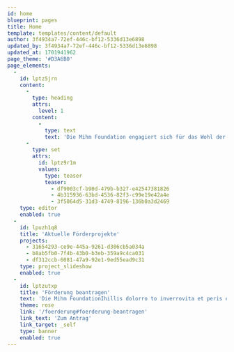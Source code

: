 ```yaml
---
id: home
blueprint: pages
title: Home
template: templates/content/default
author: 3f4934a7-72ef-446c-bf12-5336d13e6898
updated_by: 3f4934a7-72ef-446c-bf12-5336d13e6898
updated_at: 1701941962
page_theme: '#D3A6B0'
page_elements:
  -
    id: lptz5jrn
    content:
      -
        type: heading
        attrs:
          level: 1
        content:
          -
            type: text
            text: 'Die Mihm Foundation engagiert sich für das Wohl der Menschen. Im Kleinen genauso wie im ganz Grossen.'
      -
        type: set
        attrs:
          id: lptz9r1m
          values:
            type: teaser
            teaser:
              - df9003cf-b90d-479b-b327-e42547381826
              - 4b315936-63bd-4536-82f3-c99e19e42a4e
              - 3f5064d5-31d3-4749-8196-136b0a3d2469
    type: editor
    enabled: true
  -
    id: lpuzh1q8
    title: 'Aktuelle Förderprojekte'
    projects:
      - 31654293-ce9e-445a-9261-d306cb5a034a
      - b8ab5fb0-7f4b-43b0-b3eb-359a9c4ca031
      - df312ccb-6081-47a9-92e1-9ed55ead9c31
    type: project_slideshow
    enabled: true
  -
    id: lptzutxp
    title: 'Förderung beantragen'
    text: 'Die Mihm FoundationIhillis dolorro to inverrovita et peris eveligendae nonseque susaerfera exerchicit voluptatus est verum eat.'
    theme: rose
    link: '/foerderung#foerderung-beantragen'
    link_text: 'Zum Antrag'
    link_target: _self
    type: banner
    enabled: true
---
```


